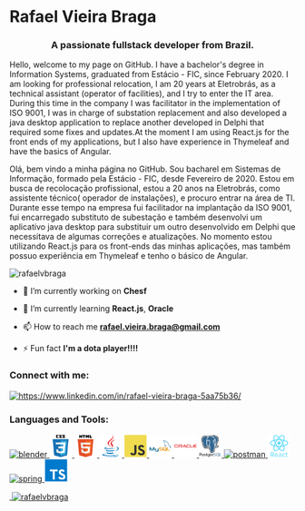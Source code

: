 # Rafael Vieira Braga
<h3 align="center">A passionate fullstack developer from Brazil.</h3>

Hello, welcome to my page on GitHub. I have a bachelor's degree in Information Systems, graduated from Estácio - FIC, since February 2020. I am looking for professional relocation, I am 20 years at Eletrobrás, as a technical assistant (operator of facilities), and I try to enter the IT area. During this time in the company I was facilitator in the implementation of ISO 9001, I was in charge of substation replacement and also developed a java desktop application to replace another developed in Delphi that required some fixes and updates.At the moment I am using React.js for the front ends of my applications, but I also have experience in Thymeleaf and have the basics of Angular.

Olá, bem vindo a minha página no GitHub. Sou bacharel em Sistemas de Informação, formado pela Estácio - FIC, desde Fevereiro de 2020. Estou em busca de recolocação profissional, estou a 20 anos na Eletrobrás, como assistente técnico( operador de instalações), e procuro entrar na área de TI. Durante esse tempo na empresa fui facilitador na implantação da ISO 9001, fui encarregado substituto de subestação e também desenvolvi um aplicativo java desktop para substituir um outro desenvolvido em Delphi que necessitava de algumas correções e atualizações.
No momento estou utilizando React.js para os front-ends das minhas aplicações, mas também possuo experiência em Thymeleaf e tenho o básico de Angular.

<p align="left"> <img src="https://komarev.com/ghpvc/?username=rafaelvbraga&label=Profile%20views&color=0e75b6&style=flat" alt="rafaelvbraga" /> </p>

- 🔭 I’m currently working on **Chesf**

- 🌱 I’m currently learning **React.js**, **Oracle**

- 📫 How to reach me **rafael.vieira.braga@gmail.com**

- ⚡ Fun fact **I'm a dota player!!!!**

<h3 align="left">Connect with me:</h3>
<p align="left">
<a href="https://linkedin.com/in/https://www.linkedin.com/in/rafael-vieira-braga-5aa75b36/" target="blank"><img align="center" src="https://raw.githubusercontent.com/rahuldkjain/github-profile-readme-generator/master/src/images/icons/Social/linked-in-alt.svg" alt="https://www.linkedin.com/in/rafael-vieira-braga-5aa75b36/" height="30" width="40" /></a>
</p>

<h3 align="left">Languages and Tools:</h3>
<p align="left"> <a href="https://www.blender.org/" target="_blank" rel="noreferrer"> <img src="https://download.blender.org/branding/community/blender_community_badge_white.svg" alt="blender" width="40" height="40"/> </a> <a href="https://www.w3schools.com/css/" target="_blank" rel="noreferrer"> <img src="https://raw.githubusercontent.com/devicons/devicon/master/icons/css3/css3-original-wordmark.svg" alt="css3" width="40" height="40"/> </a> <a href="https://www.w3.org/html/" target="_blank" rel="noreferrer"> <img src="https://raw.githubusercontent.com/devicons/devicon/master/icons/html5/html5-original-wordmark.svg" alt="html5" width="40" height="40"/> </a> <a href="https://www.java.com" target="_blank" rel="noreferrer"> <img src="https://raw.githubusercontent.com/devicons/devicon/master/icons/java/java-original.svg" alt="java" width="40" height="40"/> </a> <a href="https://developer.mozilla.org/en-US/docs/Web/JavaScript" target="_blank" rel="noreferrer"> <img src="https://raw.githubusercontent.com/devicons/devicon/master/icons/javascript/javascript-original.svg" alt="javascript" width="40" height="40"/> </a> <a href="https://www.mysql.com/" target="_blank" rel="noreferrer"> <img src="https://raw.githubusercontent.com/devicons/devicon/master/icons/mysql/mysql-original-wordmark.svg" alt="mysql" width="40" height="40"/> </a> <a href="https://www.oracle.com/" target="_blank" rel="noreferrer"> <img src="https://raw.githubusercontent.com/devicons/devicon/master/icons/oracle/oracle-original.svg" alt="oracle" width="40" height="40"/> </a> <a href="https://www.postgresql.org" target="_blank" rel="noreferrer"> <img src="https://raw.githubusercontent.com/devicons/devicon/master/icons/postgresql/postgresql-original-wordmark.svg" alt="postgresql" width="40" height="40"/> </a> <a href="https://postman.com" target="_blank" rel="noreferrer"> <img src="https://www.vectorlogo.zone/logos/getpostman/getpostman-icon.svg" alt="postman" width="40" height="40"/> </a> <a href="https://reactjs.org/" target="_blank" rel="noreferrer"> <img src="https://raw.githubusercontent.com/devicons/devicon/master/icons/react/react-original-wordmark.svg" alt="react" width="40" height="40"/> </a> <a href="https://spring.io/" target="_blank" rel="noreferrer"> <img src="https://www.vectorlogo.zone/logos/springio/springio-icon.svg" alt="spring" width="40" height="40"/> </a> <a href="https://www.typescriptlang.org/" target="_blank" rel="noreferrer"> <img src="https://raw.githubusercontent.com/devicons/devicon/master/icons/typescript/typescript-original.svg" alt="typescript" width="40" height="40"/>  </p>

<p>&nbsp;<img align="center" src="https://github-readme-stats.vercel.app/api?username=rafaelvbraga&show_icons=true&locale=en" alt="rafaelvbraga" /></p>

  
    
  
